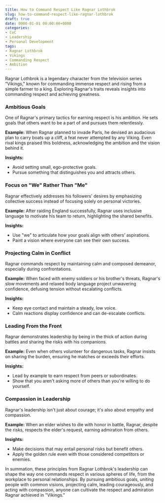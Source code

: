 ```yaml
---
title: How to Command Respect Like Ragnar Lothbrok
slug: how-to-command-respect-like-ragnar-lothbrok
draft: true
date: 0000-01-01 00:00:00+0000
categories:
- CoC
- Leadership
- Personal Development
tags:
- Ragnar Lothbrok
- Vikings
- Commanding Respect
- Ambition
---
```


Ragnar Lothbrok is a legendary character from the television series "Vikings," known for commanding immense respect and rising from a simple farmer to a king. Exploring Ragnar's traits reveals insights into commanding respect and achieving greatness.

### Ambitious Goals

One of Ragnar's primary tactics for earning respect is his ambition. He sets goals that others want to be a part of and pursues them relentlessly.

**Example:** When Ragnar planned to invade Paris, he devised an audacious plan to carry boats up a cliff, a feat never attempted by any Viking. Even rival kings praised this boldness, acknowledging the ambition and the vision behind it.

**Insights:**

- Avoid setting small, ego-protective goals.
- Pursue something that distinguishes you and attracts others.

### Focus on "We" Rather Than "Me"

Ragnar effectively addresses his followers' desires by emphasizing collective success instead of focusing solely on personal victories.

**Example:** After raiding England successfully, Ragnar uses inclusive language to motivate his team to return, highlighting the shared benefits.

**Insights:**

- Use "we" to articulate how your goals align with others’ aspirations.
- Paint a vision where everyone can see their own success.

### Projecting Calm in Conflict

Ragnar commands respect by maintaining calm and composed demeanor, especially during confrontations.

**Example:** When faced with enemy soldiers or his brother's threats, Ragnar's slow movements and relaxed body language project unwavering confidence, defusing tension without escalating conflicts.

**Insights:**

- Keep eye contact and maintain a steady, low voice.
- Calm reactions display confidence and can de-escalate conflicts.

### Leading From the Front

Ragnar demonstrates leadership by being in the thick of action during battles and sharing the risks with his companions.

**Example:** Even when others volunteer for dangerous tasks, Ragnar insists on sharing the burden, ensuring he matches or exceeds their efforts.

**Insights:**

- Lead by example to earn respect from peers or subordinates.
- Show that you aren't asking more of others than you're willing to do yourself.

### Compassion in Leadership

Ragnar's leadership isn't just about courage; it's also about empathy and compassion.

**Example:** When an elder wishes to die with honor in battle, Ragnar, despite the risks, respects the elder's request, earning admiration from others.

**Insights:**

- Make decisions that may entail personal risks but benefit others.
- Apply the golden rule even with those considered competitors or enemies.

In summation, these principles from Ragnar Lothbrok's leadership can shape the way one commands respect in various spheres of life, from the workplace to personal relationships. By pursuing ambitious goals, uniting people with common visions, projecting calm, leading courageously, and acting with compassion, anyone can cultivate the respect and admiration Ragnar achieved in "Vikings."
